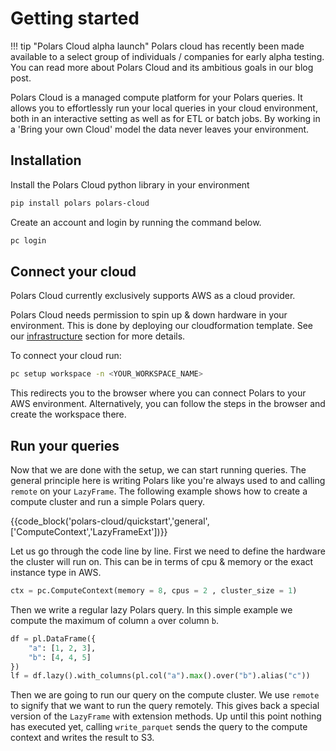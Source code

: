 # Getting started

<!-- dprint-ignore-start -->

!!! tip "Polars Cloud alpha launch"
    Polars cloud has recently been made available to a select group of individuals / companies for early alpha testing. You can read more about Polars Cloud and its ambitious goals in our blog post.

<!-- dprint-ignore-end-->

Polars Cloud is a managed compute platform for your Polars queries. It allows you to effortlessly
run your local queries in your cloud environment, both in an interactive setting as well as for ETL
or batch jobs. By working in a 'Bring your own Cloud' model the data never leaves your environment.

## Installation

Install the Polars Cloud python library in your environment

```bash
pip install polars polars-cloud
```

Create an account and login by running the command below.

```bash
pc login
```

## Connect your cloud

Polars Cloud currently exclusively supports AWS as a cloud provider.

Polars Cloud needs permission to spin up & down hardware in your environment. This is done by
deploying our cloudformation template. See our [infrastructure](providers/aws/infra.md) section for
more details.

To connect your cloud run:

```bash
pc setup workspace -n <YOUR_WORKSPACE_NAME>
```

This redirects you to the browser where you can connect Polars to your AWS environment.
Alternatively, you can follow the steps in the browser and create the workspace there.

## Run your queries

Now that we are done with the setup, we can start running queries. The general principle here is
writing Polars like you're always used to and calling `remote` on your `LazyFrame`. The following
example shows how to create a compute cluster and run a simple Polars query.

{{code_block('polars-cloud/quickstart','general',['ComputeContext','LazyFrameExt'])}}

Let us go through the code line by line. First we need to define the hardware the cluster will run
on. This can be in terms of cpu & memory or the exact instance type in AWS.

```python
ctx = pc.ComputeContext(memory = 8, cpus = 2 , cluster_size = 1)
```

Then we write a regular lazy Polars query. In this simple example we compute the maximum of column
`a` over column `b`.

```python
df = pl.DataFrame({
    "a": [1, 2, 3],
    "b": [4, 4, 5]
})
lf = df.lazy().with_columns(pl.col("a").max().over("b").alias("c"))
```

Then we are going to run our query on the compute cluster. We use `remote` to signify that we want
to run the query remotely. This gives back a special version of the `LazyFrame` with extension
methods. Up until this point nothing has executed yet, calling `write_parquet` sends the query to
the compute context and writes the result to S3.
